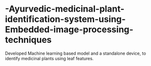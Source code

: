 # -Ayurvedic-medicinal-plant-identification-system-using-Embedded-image-processing-techniques
Developed Machine learning based model and a standalone device, to identify medicinal plants using leaf  features.
